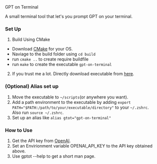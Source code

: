 GPT on Terminal

A small terminal tool that let's you prompt GPT on your terminal. 

### Set Up

1. Build Using CMake 
 - Download [CMake](https://cmake.org/cmake/help/latest/guide/tutorial/index.html) for your OS. 
 - Naviage to the build folder using ```cd build```
 - run ```cmake ..``` to create require buildfile 
 - run ```make``` to create the executable `gpt-on-terminal`

2. If you trust me a lot. Directly download executable from [here]().

### (Optional) Alias set up
1. Move the executable to `~/scripts`(or anywhere you want). 
2. Add a path environment to the executable by adding `export PATH="$PATH:/path/to/your/executable/directory"` to your `~/.zshrc`. Also run `source ~/.zshrc`.
3. Set up an alias like `alias gtot="gpt-on-terminal"`  

### How to Use

1. Get the API key from [OpenAI](https://openai.com/index/openai-api/). 
2. Set an Envirionment variable OPENAI_API_KEY to the API key obtained above.
3. Use gptot --help to get a short man page. 